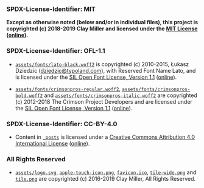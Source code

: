 ### SPDX-License-Identifier: MIT

**Except as otherwise noted (below and/or in individual files), this project is copyrighted (c) 2018-2019 Clay Miller and licensed under the [MIT License](LICENSE-MIT) ([online](https://opensource.org/licenses/MIT)).**

### SPDX-License-Identifier: OFL-1.1

- [`assets/fonts/lato-black.woff2`](assets/fonts/lato-black.woff2) is copyrighted (c) 2010-2015, Łukasz Dziedzic (dziedzic@typoland.com), with Reserved Font Name Lato, and is licensed under the [SIL Open Font License, Version 1.1](LICENSE-OFL-1.1) ([online](https://scripts.sil.org/OFL)).

- [`assets/fonts/crimsonpros-regular.woff2`](assets/fonts/crimsonpros-regular.woff2), [`assets/fonts/crimsonpros-bold.woff2`](assets/fonts/crimsonpros-bold.woff2) and [`assets/fonts/crimsonpros-italic.woff2`](assets/fonts/crimsonpros-italic.woff2) are copyrighted (c) 2012-2018 The Crimson Project Developers and are licensed under the [SIL Open Font License, Version 1.1](LICENSE-OFL-1.1) ([online](https://scripts.sil.org/OFL)).

### SPDX-License-Identifier: CC-BY-4.0

- Content in [`_posts`](_posts) is licensed under a [Creative Commons Attribution 4.0 International License](LICENSE-CC-BY-4.0) ([online](https://creativecommons.org/licenses/by/4.0/legalcode)).

### All Rights Reserved

- [`assets/logo.svg`](assets/logo.svg), [`apple-touch-icon.png`](apple-touch-icon.png), [`favicon.ico`](favicon.ico), [`tile-wide.png`](tile-wide.png) and [`tile.png`](tile.png) are copyrighted (c) 2016-2019 Clay Miller, All Rights Reserved.
